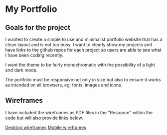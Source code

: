 # My Portfolio

## Goals for the project

I wanted to create a simple to use and minimalist portfolio website that has a clean layout and is not too busy. I want to clearly show my projects and have links to the github repos for each project so users are able to see what I have been coding recently. 

I want the theme to be fairly monochromatic with the possibility of a light and dark mode.

The portfolio must be responsive not only in size but also to ensure it works as intended on all browsers, eg; fonts, images and icons.

## Wireframes

I have included the wireframes as PDF files in the "Resource" within the code but will also provide links below.

[Desktop wireframes](https://www.figma.com/file/F4NuD3G1K0MXf1j8PEbzPA/Portfolio?node-id=4%3A8)
[Mobile wireframes](https://www.figma.com/file/F4NuD3G1K0MXf1j8PEbzPA/Portfolio?node-id=5%3A66)